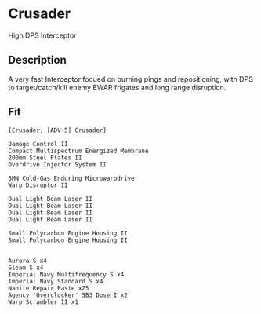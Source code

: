 # Crusader

High DPS Interceptor


## Description

A very fast Interceptor focued on burning pings and repositioning, with DPS to target/catch/kill enemy EWAR frigates and long range disruption.

## Fit

```
[Crusader, [ADV-5] Crusader]

Damage Control II
Compact Multispectrum Energized Membrane
200mm Steel Plates II
Overdrive Injector System II

5MN Cold-Gas Enduring Microwarpdrive
Warp Disruptor II

Dual Light Beam Laser II
Dual Light Beam Laser II
Dual Light Beam Laser II
Dual Light Beam Laser II

Small Polycarbon Engine Housing II
Small Polycarbon Engine Housing II


Aurora S x4
Gleam S x4
Imperial Navy Multifrequency S x4
Imperial Navy Standard S x4
Nanite Repair Paste x25
Agency 'Overclocker' SB3 Dose I x2
Warp Scrambler II x1
```